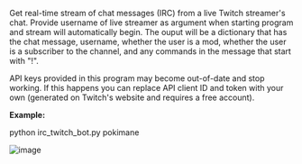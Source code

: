 Get real-time stream of chat messages (IRC) from a live Twitch streamer's chat. Provide username of live streamer as argument when starting program and stream will automatically begin.  The ouput will be a dictionary that has the chat message, username, whether the user is a mod, whether the user is a subscriber to the channel, and any commands in the message that start with "!".

API keys provided in this program may become out-of-date and stop working.  If this happens you can replace API client ID and token with your own (generated on Twitch's website and requires a free account).

**Example:**

python irc_twitch_bot.py pokimane

![image](https://user-images.githubusercontent.com/35471104/130335599-0e0802e9-d4cf-4b5b-86dd-bf247d1a612e.png)


